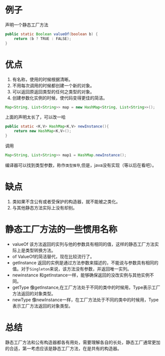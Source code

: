 # 例子
声明一个静态工厂方法
```java
public static Boolean valueOf(boolean b) {
	return (b ? TRUE : FALSE);
}
```

# 优点
1. 有名称，使用的时候根据清晰。
2. 不用每次调用的时候都创建一个新的对象。
3. 可以返回原返回类型的任何之类型的对象。
4. 创建参数化实例的时候，使代码变得更佳的简洁。
```java
Map<String, List<String>> map = new HashMap<String, List<String>>();
```
上面的声明太长了，可以改一哈
```java
public static <K,V> HashMap<K,V> newInstance(){
	return new HashMap<K,V>();
}
```
调用
```java
Map<String, List<String>> map1 = HashMap.newInstance();
```
编译器可以找到类型参数，称作`类型推导`,但是，java没有实现（等以后在看吧）。

# 缺点
1. 类如果不含公有或者受保护的构造器，就不能被之类化。
2. 与其他静态方法实际上没有却别。


# 静态工厂方法的一些惯用名称
- valueOf 
该方法返回的实列与他的参数具有相同的值，这样的静态工厂方法实际上是类型转换方法。
- of
ValueOf的简洁替代，现在比较流行了。
- getInstance
返回的实例是通过方法参数来描述的，不能说与参数具有相同的值。对于`Singleton`来说，该方法没有参数，并返回唯一实列。
- newinstance
和getInstance一样，能够确保返回的没改实例与其他实例不同。
- getType
像getInstance,在工厂方法处于不同的类中的时候用，Type表示工厂方法返回的对象类型。
- newType
像newInstance一样，在工厂方法处于不同的类中的时候用，Type表示工厂方法返回的对象类型。

# 总结
静态工厂方法和公有构造器都各有用处，需要理解各自的长处，静态工厂通常更加的合适，第一考虑应该是静态工厂方法，在是共有的构造器。